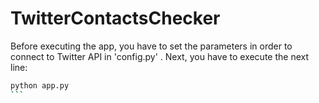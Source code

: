 # TwitterContactsChecker

Before executing the app, you have to set the parameters in order to connect to Twitter API in 'config.py' . Next, you have to execute the next line:

````bash
python app.py
```
